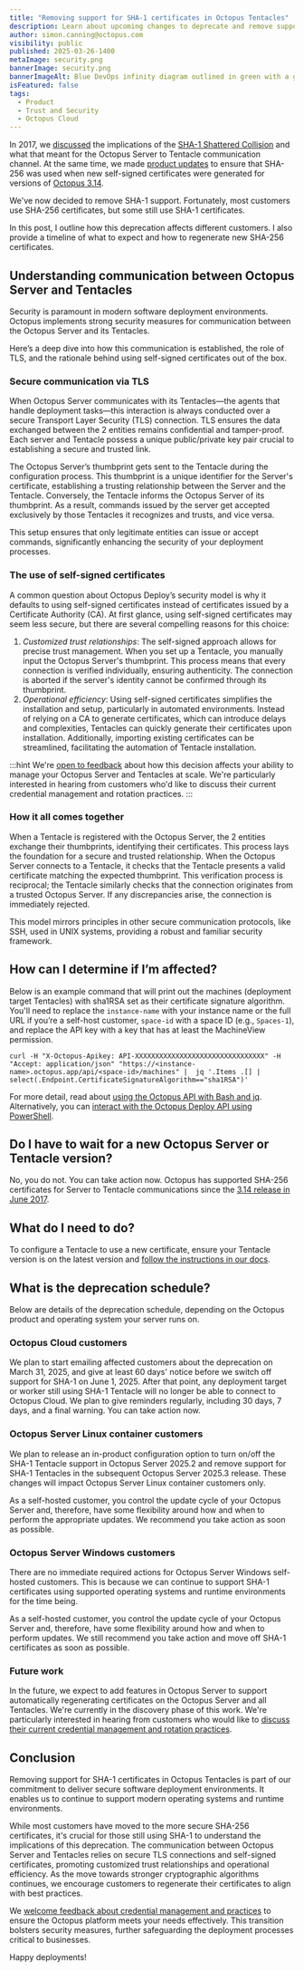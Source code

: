 ```yaml
---
title: "Removing support for SHA-1 certificates in Octopus Tentacles"
description: Learn about upcoming changes to deprecate and remove support for SHA-1 certificate in Tenacles, improving security and enhancing support for modern operating systems and runtime environments.
author: simon.canning@octopus.com
visibility: public
published: 2025-03-26-1400
metaImage: security.png
bannerImage: security.png
bannerImageAlt: Blue DevOps infinity diagram outlined in green with a green security shield over the right top-hand corner.
isFeatured: false
tags: 
  - Product
  - Trust and Security
  - Octopus Cloud
---
```


In 2017, we [discussed](https://octopus.com/blog/shattered) the implications of the [SHA-1 Shattered Collision](https://shattered.io/) and what that meant for the Octopus Server to Tentacle communication channel. At the same time, we made [product updates](https://octopus.com/docs/security/cve/shattered-and-octopus-deploy) to ensure that SHA-256 was used when new self-signed certificates were generated for versions of [Octopus 3.14](https://octopus.com/blog/octopus-release-3-14). 

We've now decided to remove SHA-1 support. Fortunately, most customers use SHA-256 certificates, but some still use SHA-1 certificates. 

In this post, I outline how this deprecation affects different customers. I also provide a timeline of what to expect and how to regenerate new SHA-256 certificates.

## Understanding communication between Octopus Server and Tentacles

Security is paramount in modern software deployment environments. Octopus implements strong security measures for communication between the Octopus Server and its Tentacles. 

Here’s a deep dive into how this communication is established, the role of TLS, and the rationale behind using self-signed certificates out of the box.

### Secure communication via TLS

When Octopus Server communicates with its Tentacles—the agents that handle deployment tasks—this interaction is always conducted over a secure Transport Layer Security (TLS) connection. TLS ensures the data exchanged between the 2 entities remains confidential and tamper-proof. Each server and Tentacle possess a unique public/private key pair crucial to establishing a secure and trusted link.

The Octopus Server’s thumbprint gets sent to the Tentacle during the configuration process. This thumbprint is a unique identifier for the Server's certificate, establishing a trusting relationship between the Server and the Tentacle. Conversely, the Tentacle informs the Octopus Server of its thumbprint. As a result, commands issued by the server get accepted exclusively by those Tentacles it recognizes and trusts, and vice versa.

This setup ensures that only legitimate entities can issue or accept commands, significantly enhancing the security of your deployment processes.

### The use of self-signed certificates

A common question about Octopus Deploy’s security model is why it defaults to using self-signed certificates instead of certificates issued by a Certificate Authority (CA). At first glance, using self-signed certificates may seem less secure, but there are several compelling reasons for this choice:

1. *Customized trust relationships*: The self-signed approach allows for precise trust management. When you set up a Tentacle, you manually input the Octopus Server's thumbprint. This process means that every connection is verified individually, ensuring authenticity. The connection is aborted if the server's identity cannot be confirmed through its thumbprint.
2. *Operational efficiency*: Using self-signed certificates simplifies the installation and setup, particularly in automated environments. Instead of relying on a CA to generate certificates, which can introduce delays and complexities, Tentacles can quickly generate their certificates upon installation. Additionally, importing existing certificates can be streamlined, facilitating the automation of Tentacle installation.
   
:::hint
We're [open to feedback](https://roadmap.octopus.com/c/194-tentacle-certificate-management-improvements) about how this decision affects your ability to manage your Octopus Server and Tentacles at scale. We're particularly interested in hearing from customers who'd like to discuss their current credential management and rotation practices.
:::

### How it all comes together

When a Tentacle is registered with the Octopus Server, the 2 entities exchange their thumbprints, identifying their certificates. This process lays the foundation for a secure and trusted relationship. When the Octopus Server connects to a Tentacle, it checks that the Tentacle presents a valid certificate matching the expected thumbprint. This verification process is reciprocal; the Tentacle similarly checks that the connection originates from a trusted Octopus Server. If any discrepancies arise, the connection is immediately rejected. 

This model mirrors principles in other secure communication protocols, like SSH, used in UNIX systems, providing a robust and familiar security framework.

## How can I determine if I’m affected?

Below is an example command that will print out the machines (deployment target Tentacles) with sha1RSA set as their certificate signature algorithm. You'll need to replace the `instance-name` with your instance name or the full URL if you’re a self-host customer, `space-id` with a space ID (e.g., `Spaces-1`), and replace the API key with a key that has at least the MachineView permission.

```
curl -H "X-Octopus-Apikey: API-XXXXXXXXXXXXXXXXXXXXXXXXXXXXXXXX" -H "Accept: application/json" "https://<instance-name>.octopus.app/api/<space-id>/machines" |  jq '.Items .[] | select(.Endpoint.CertificateSignatureAlgorithm=="sha1RSA")'
```

For more detail, read about [using the Octopus API with Bash and jq](https://octopus.com/blog/api-bash-jq#using-the-octopus-api-with-bash-and-jq). Alternatively, you can [interact with the Octopus Deploy API using PowerShell](https://octopus.com/blog/interacting-with-the-octopus-deploy-api-using-powershell).

## Do I have to wait for a new Octopus Server or Tentacle version?

No, you do not. You can take action now. Octopus has supported SHA-256 certificates for Server to Tentacle communications since the [3.14 release in June 2017](https://octopus.com/blog/octopus-release-3-14).

## What do I need to do?

To configure a Tentacle to use a new certificate, ensure your Tentacle version is on the latest version and [follow the instructions in our docs](https://octopus.com/docs/security/octopus-tentacle-communication/regenerate-certificates-with-octopus-server-and-tentacle#ConfiguringATentacleToUseANewCertificate).

## What is the deprecation schedule?

Below are details of the deprecation schedule, depending on the Octopus product and operating system your server runs on.

### Octopus Cloud customers

We plan to start emailing affected customers about the deprecation on March 31, 2025, and give at least 60 days' notice before we switch off support for SHA-1 on June 1, 2025. After that point, any deployment target or worker still using SHA-1 Tentacle will no longer be able to connect to Octopus Cloud. We plan to give reminders regularly, including 30 days, 7 days, and a final warning. You can take action now.

### Octopus Server Linux container customers

We plan to release an in-product configuration option to turn on/off the SHA-1 Tentacle support in Octopus Server 2025.2 and remove support for SHA-1 Tentacles in the subsequent Octopus Server 2025.3 release. These changes will impact Octopus Server Linux container customers only. 

As a self-hosted customer, you control the update cycle of your Octopus Server and, therefore, have some flexibility around how and when to perform the appropriate updates. We recommend you take action as soon as possible.

### Octopus Server Windows customers

There are no immediate required actions for Octopus Server Windows self-hosted customers. This is because we can continue to support SHA-1 certificates using supported operating systems and runtime environments for the time being. 

As a self-hosted customer, you control the update cycle of your Octopus Server and, therefore, have some flexibility around how and when to perform updates. We still recommend you take action and move off SHA-1 certificates as soon as possible.

### Future work

In the future, we expect to add features in Octopus Server to support automatically regenerating certificates on the Octopus Server and all Tentacles. We're currently in the discovery phase of this work. We're particularly interested in hearing from customers who would like to [discuss their current credential management and rotation practices](https://roadmap.octopus.com/c/194-tentacle-certificate-management-improvements).

## Conclusion

Removing support for SHA-1 certificates in Octopus Tentacles is part of our commitment to deliver secure software deployment environments. It enables us to continue to support modern operating systems and runtime environments. 

While most customers have moved to the more secure SHA-256 certificates, it's crucial for those still using SHA-1 to understand the implications of this deprecation. The communication between Octopus Server and Tentacles relies on secure TLS connections and self-signed certificates, promoting customized trust relationships and operational efficiency. As the move towards stronger cryptographic algorithms continues, we encourage customers to regenerate their certificates to align with best practices. 

We [welcome feedback about credential management and practices](https://roadmap.octopus.com/c/194-tentacle-certificate-management-improvements) to ensure the Octopus platform meets your needs effectively. This transition bolsters security measures, further safeguarding the deployment processes critical to businesses.

Happy deployments!